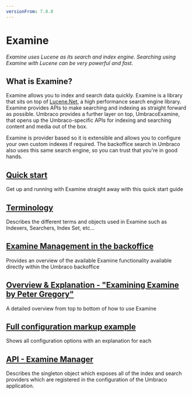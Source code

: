 ```yaml
---
versionFrom: 7.0.0
---
```


# Examine

_Examine uses Lucene as its search and index engine. Searching using Examine with Lucene can be very powerful and fast._

## What is Examine?

Examine allows you to index and search data quickly. Examine is a library that sits on top of [Lucene.Net](https://lucenenet.apache.org/), a high performance search engine library. Examine provides APIs to make searching and indexing as straight forward as possible. Umbraco provides a further layer on top, UmbracoExamine, that opens up the Umbraco-specific APIs for indexing and searching content and media out of the box.

Examine is provider based so it is extensible and allows you to configure your own custom indexes if required. The backoffice search in Umbraco also uses this same search engine, so you can trust that you're in good hands.

## [Quick start](quick-start/index-v7.md)

Get up and running with Examine straight away with this quick start guide

## [Terminology](terminology.md)

Describes the different terms and objects used in Examine such as Indexers, Searchers, Index Set, etc...

## [Examine Management in the backoffice](examine-management.md)

Provides an overview of the available Examine functionality available directly within the Umbraco backoffice

## [Overview & Explanation - "Examining Examine by Peter Gregory"](overview-explanation.md)

A detailed overview from top to bottom of how to use Examine

## [Full configuration markup example](../../Config/ExamineSettings/index.md)

Shows all configuration options with an explanation for each

## [API - Examine Manager](examine-manager.md)

Describes the singleton object which exposes all of the index and search providers which are registered in the configuration of the Umbraco application.